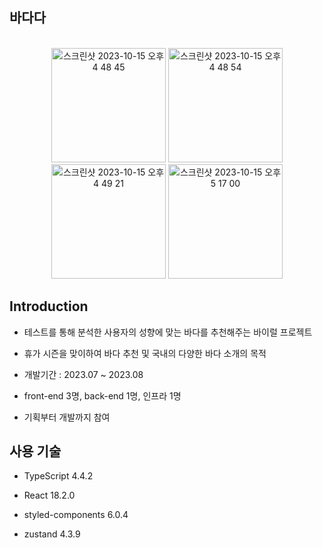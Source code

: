 ## 바다다

<br/>
<div  align="center">
<img width="183" alt="스크린샷 2023-10-15 오후 4 48 45" src="https://github.com/xxziiko/badada-platform-frontend/assets/97842933/b8c4d55f-7254-4bf3-88fc-d2368fdb8b8b">
<img width="183" alt="스크린샷 2023-10-15 오후 4 48 54" src="https://github.com/xxziiko/badada-platform-frontend/assets/97842933/94e16a6b-98be-42d2-b1a9-c8e73a901007">
<img width="183" alt="스크린샷 2023-10-15 오후 4 49 21" src="https://github.com/xxziiko/badada-platform-frontend/assets/97842933/fa9bf1a1-5c45-4f79-97b6-07264d9b6fe1">
<img width="183" alt="스크린샷 2023-10-15 오후 5 17 00" src="https://github.com/xxziiko/badada-platform-frontend/assets/97842933/bc886847-15af-4827-be56-afb3ab7e2549">
</div>


## Introduction 


- 테스트를 통해 분석한 사용자의 성향에 맞는 바다를 추천해주는 바이럴 프로젝트

- 휴가 시즌을 맞이하여 바다 추천 및 국내의 다양한 바다 소개의 목적

- 개발기간 : 2023.07 ~ 2023.08

- front-end 3명, back-end 1명, 인프라 1명

- 기획부터 개발까지 참여

## 사용 기술
- TypeScript 4.4.2

- React 18.2.0

- styled-components 6.0.4

- zustand 4.3.9
